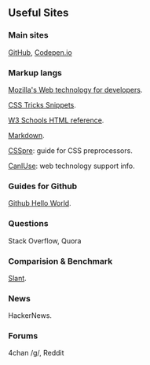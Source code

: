 ## Useful Sites

### Main sites
[GitHub](https://github.com/), [Codepen.io](https://codepen.io/)


### Markup langs
[Mozilla's Web technology for developers](https://developer.mozilla.org/en-US/docs/Web).

[CSS Tricks Snippets](https://css-tricks.com/snippets/css/).

[W3 Schools HTML reference](https://www.w3schools.com/tags/default.asp).

[Markdown](https://daringfireball.net/projects/markdown/). 

[CSSpre](https://csspre.com/): guide for CSS preprocessors. 

[CanIUse](https://caniuse.com/): web technology support info. 

### Guides for Github
[Github Hello World](https://guides.github.com/activities/hello-world/). 

### Questions
Stack Overflow, Quora

### Comparision & Benchmark
[Slant](https://www.slant.co/).

### News
HackerNews. 

### Forums
4chan /g/, Reddit




